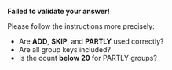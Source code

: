 **Failed to validate your answer!**

Please follow the instructions more precisely:
- Are **ADD**, **SKIP**, and **PARTLY** used correctly?
- Are all group keys included?
- Is the count **below 20** for PARTLY groups?

